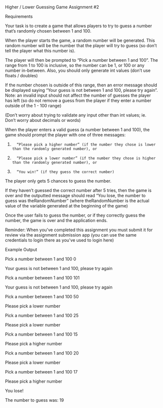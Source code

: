 Higher / Lower Guessing Game
Assignment #2
 
Requirements

Your task is to create a game that allows players to try to guess a number that’s randomly chosen between 1 and 100.

When the player starts the game, a random number will be generated. This random number will be the number that the player will try to guess (so don’t tell the player what this number is).

The player will then be prompted to “Pick a number between 1 and 100”. The range from 1 to 100 is inclusive, so the number can be 1, or 100 or any number in-between. Also, you should only generate int values (don’t use floats / doubles)

If the number chosen is outside of this range, then an error message should be displayed saying “Your guess is not between 1 and 100, please try again”. Note: an invalid input should not affect the number of guesses the player has left (so do not remove a guess from the player if they enter a number outside of the 1 - 100 range)

(Don’t worry about trying to validate any input other than int values; ie. Don’t worry about decimals or words)

When the player enters a valid guess (a number between 1 and 100), the game should prompt the player with one of three messages:


1.       “Please pick a higher number” (if the number they chose is lower than the randomly generated number), or


2.       “Please pick a lower number” (if the number they chose is higher than the randomly generated number), or


3.       “You win!” (if they guess the correct number)


The player only gets 5 chances to guess the number.

If they haven’t guessed the correct number after 5 tries, then the game is over and the outputted message should read “You lose, the number to guess was theRandomNumber” (where theRandomNumber is the actual value of the variable generated at the beginning of the game)

Once the user fails to guess the number, or if they correctly guess the number, the game is over and the application ends.

Reminder: When you've completed this assignment you must submit it for review via the assignment submission app (you can use the same credentials to login there as you've used to login here)


Example Output

Pick a number between 1 and 100 0

Your guess is not between 1 and 100, please try again

Pick a number between 1 and 100 101

Your guess is not between 1 and 100, please try again

Pick a number between 1 and 100 50

Please pick a lower number

Pick a number between 1 and 100 25

Please pick a lower number

Pick a number between 1 and 100 15

Please pick a higher number

Pick a number between 1 and 100 20

Please pick a lower number

Pick a number between 1 and 100 17

Please pick a higher number

You lose!

The number to guess was: 19

